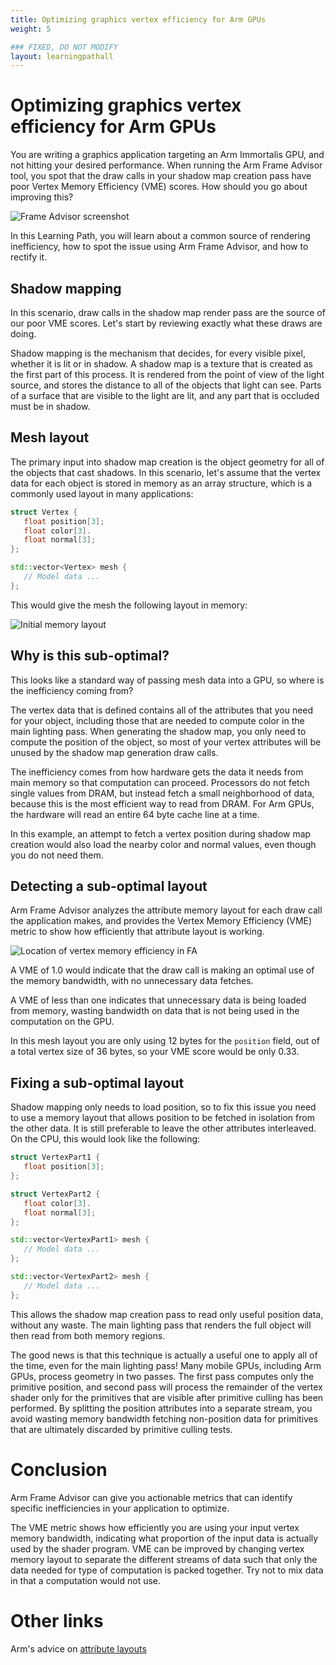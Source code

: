 ```yaml
---
title: Optimizing graphics vertex efficiency for Arm GPUs
weight: 5

### FIXED, DO NOT MODIFY
layout: learningpathall
---
```


# Optimizing graphics vertex efficiency for Arm GPUs

You are writing a graphics application targeting an Arm Immortalis
GPU, and not hitting your desired performance. When running the Arm
Frame Advisor tool, you spot that the draw calls in your shadow map
creation pass have poor Vertex Memory Efficiency (VME) scores. How
should you go about improving this?

![Frame Advisor screenshot](fa-found-bad-vme-in-content-metrics.png)

In this Learning Path, you will learn about a common source of rendering
inefficiency, how to spot the issue using Arm Frame Advisor, and how
to rectify it.


## Shadow mapping

In this scenario, draw calls in the shadow map render pass are the
source of our poor VME scores. Let's start by reviewing exactly what
these draws are doing.

Shadow mapping is the mechanism that decides, for every visible pixel,
whether it is lit or in shadow. A shadow map is a texture that is
created as the first part of this process. It is rendered from the
point of view of the light source, and stores the distance to all of
the objects that light can see. Parts of a surface that are visible
to the light are lit, and any part that is occluded must be in shadow.

## Mesh layout

The primary input into shadow map creation is the object geometry for
all of the objects that cast shadows. In this scenario, let's
assume that the vertex data for each object is stored in memory as an
array structure, which is a commonly used layout in many applications:

``` C++
struct Vertex {
   float position[3];
   float color[3].
   float normal[3];
};

std::vector<Vertex> mesh {
   // Model data ...
};

```

This would give the mesh the following layout in memory:

![Initial memory layout](initial-memory-layout.png)

## Why is this sub-optimal?

This looks like a standard way of passing mesh data into a GPU,
so where is the inefficiency coming from?

The vertex data that is defined contains all of the attributes that
you need for your object, including those that are needed to compute
color in the main lighting pass. When generating the shadow map,
you only need to compute the position of the object, so most
of your vertex attributes will be unused by the shadow map generation
draw calls.

The inefficiency comes from how hardware gets the data it needs from
main memory so that computation can proceed. Processors do not fetch
single values from DRAM, but instead fetch a small neighborhood of
data, because this is the most efficient way to read from DRAM. For Arm
GPUs, the hardware will read an entire 64 byte cache line at a time.

In this example, an attempt to fetch a vertex position during shadow
map creation would also load the nearby color and normal values,
even though you do not need them.


## Detecting a sub-optimal layout

Arm Frame Advisor analyzes the attribute memory layout for each draw
call the application makes, and provides the Vertex Memory Efficiency
(VME) metric to show how efficiently that attribute layout is working.

![Location of vertex memory efficiency in FA](fa-navigate-to-call.png)

A VME of 1.0 would indicate that the draw call is making an optimal
use of the memory bandwidth, with no unnecessary data fetches.

A VME of less than one indicates that unnecessary data is being loaded
from memory, wasting bandwidth on data that is not being used in the
computation on the GPU.

In this mesh layout you are only using 12 bytes for the `position`
field, out of a total vertex size of 36 bytes, so your VME score would
be only 0.33.


## Fixing a sub-optimal layout

Shadow mapping only needs to load position, so to fix this issue you
need to use a memory layout that allows position to be fetched in
isolation from the other data. It is still preferable to leave the
other attributes interleaved. On the CPU, this would look like the following:

``` C++
struct VertexPart1 {
   float position[3];
};

struct VertexPart2 {
   float color[3].
   float normal[3];
};

std::vector<VertexPart1> mesh {
   // Model data ...
};

std::vector<VertexPart2> mesh {
   // Model data ...
};
```

This allows the shadow map creation pass to read only useful position
data, without any waste. The main lighting pass that renders the full
object will then read from both memory regions.

The good news is that this technique is actually a useful one to apply
all of the time, even for the main lighting pass! Many mobile GPUs,
including Arm GPUs, process geometry in two passes. The first pass
computes only the primitive position, and second pass will process
the remainder of the vertex shader only for the primitives that are
visible after primitive culling has been performed. By splitting
the position attributes into a separate stream, you avoid wasting
memory bandwidth fetching non-position data for primitives that are
ultimately discarded by primitive culling tests.


# Conclusion

Arm Frame Advisor can give you actionable metrics that can identify
specific inefficiencies in your application to optimize.

The VME metric shows how efficiently you are using your input
vertex memory bandwidth, indicating what proportion of the input
data is actually used by the shader program. VME can be improved by
changing vertex memory layout to separate the different streams of
data such that only the data needed for type of computation is packed
together. Try not to mix data in that a computation would not use.

# Other links

Arm's advice on [attribute layouts][2]

[2]: https://developer.arm.com/documentation/101897/0304/Vertex-shading/Attribute-layout
